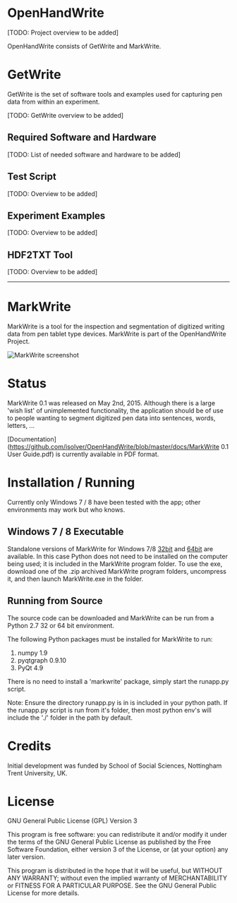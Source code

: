 # OpenHandWrite
[TODO: Project overview to be added]

OpenHandWrite consists of GetWrite and MarkWrite.

# GetWrite
GetWrite is the set of software tools and examples used for capturing pen data from within an experiment. 

[TODO: GetWrite overview to be added]

## Required Software and Hardware
[TODO: List of needed software and hardware to be added]

## Test Script
[TODO: Overview to be added]

## Experiment Examples
[TODO: Overview to be added]

## HDF2TXT Tool 
[TODO: Overview to be added]

---

# MarkWrite

MarkWrite is a tool for the inspection and segmentation of digitized writing data 
from pen tablet type devices. MarkWrite is part of the OpenHandWrite Project.

![MarkWrite screenshot](https://github.com/isolver/OpenHandWrite/blob/master/markwrite/MarkWriteApp_sm.png)

# Status
MarkWrite 0.1 was released on May 2nd, 2015. Although there is a large 
'wish list' of unimplemented functionality, the application should be of use
to people wanting to segment digitized pen data into sentences, words, letters,
... 

[Documentation](https://github.com/isolver/OpenHandWrite/blob/master/docs/MarkWrite 0.1 User Guide.pdf) is currently available in PDF format.

# Installation / Running
Currently only Windows 7 / 8 have been tested with the app; 
other environments may work but who knows.

## Windows 7 / 8 Executable

Standalone versions of MarkWrite for Windows 7/8 [32bit](https://github.com/isolver/OpenHandWrite/releases/download/v0.1.0/MarkWrite.0.1.32bit.zip) and [64bit](https://github.com/isolver/OpenHandWrite/releases/download/v0.1.0/MarkWrite.0.1.64bit.zip)
are available. In this case Python does not need to be installed
on the computer being used; it is included in the MarkWrite program folder. 
To use the exe, download one of the .zip archived MarkWrite program folders, 
uncompress it, and then launch MarkWrite.exe in the folder.

## Running from Source
The source code can be downloaded and MarkWrite can be run from a 
Python 2.7 32 or 64 bit environment. 

The following Python packages must be installed for MarkWrite to run:

1. numpy 1.9
2. pyqtgraph 0.9.10
3. PyQt 4.9

There is no need to install a 'markwrite' package, simply start the runapp.py 
script.

Note: Ensure the directory runapp.py is in is included in your 
python path. If the runapp.py script is run from it's folder, then most python 
env's will include the './' folder in the path by default.

# Credits

Initial development was funded by School of Social Sciences, Nottingham Trent University, UK.

# License

GNU General Public License (GPL) Version 3

This program is free software: you can redistribute it and/or modify
it under the terms of the GNU General Public License as published by
the Free Software Foundation, either version 3 of the License, or
(at your option) any later version.

This program is distributed in the hope that it will be useful,
but WITHOUT ANY WARRANTY; without even the implied warranty of
MERCHANTABILITY or FITNESS FOR A PARTICULAR PURPOSE.  See the
GNU General Public License for more details.
